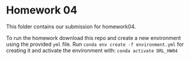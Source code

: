 # Homework 04

This folder contains our submission for homework04. 

To run the homework download this repo and create a new environment using the provided ```yml``` file. Run ```conda env create -f environment.yml``` for creating it
and activate the environment with: ```conda activate DRL_HW04```

